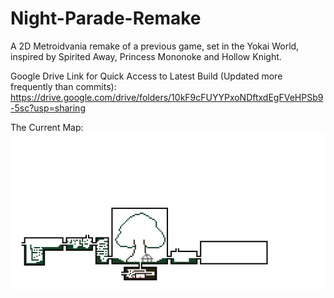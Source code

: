 # Night-Parade-Remake
A 2D Metroidvania remake of a previous game, set in the Yokai World, inspired by Spirited Away, Princess Mononoke and Hollow Knight.

Google Drive Link for Quick Access to Latest Build (Updated more frequently than commits):
https://drive.google.com/drive/folders/10kF9cFUYYPxoNDftxdEgFVeHPSb9-5sc?usp=sharing

The Current Map:
![Map Image](/Assets/Graphics/Map/Map.png)
